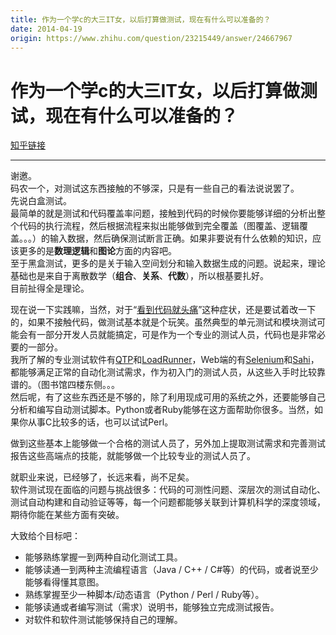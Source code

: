 ```yaml
---
title: 作为一个学c的大三IT女，以后打算做测试，现在有什么可以准备的？
date: 2014-04-19
origin: https://www.zhihu.com/question/23215449/answer/24667967
---
```

# 作为一个学c的大三IT女，以后打算做测试，现在有什么可以准备的？

[知乎链接](https://www.zhihu.com/question/23215449/answer/24667967)

---------

<span class="RichText ztext CopyrightRichText-richText" itemprop="text"><p>谢邀。<br>码农一个，对测试这东西接触的不够深，只是有一些自己的看法说说罢了。<br>先说白盒测试。<br>最简单的就是测试和代码覆盖率问题，接触到代码的时候你要能够详细的分析出整个代码的执行流程，然后根据流程来拟出能够做到完全覆盖（图覆盖、逻辑覆盖。。。）的输入数据，然后确保测试断言正确。如果非要说有什么依赖的知识，应该更多的是<strong>数理逻辑</strong>和<strong>图论</strong>方面的内容吧。<br>至于黑盒测试，更多的是关于输入空间划分和输入数据生成的问题。说起来，理论基础也是来自于离散数学（<strong>组合</strong>、<strong>关系</strong>、<strong>代数</strong>），所以根基要扎好。<br>目前扯得全是理论。</p><p>现在说一下实践嘛，当然，对于“<u>看到代码就头痛</u>”这种症状，还是要试着改一下的，如果不接触代码，做测试基本就是个玩笑。虽然典型的单元测试和模块测试可能会有一部分开发人员就能搞定，可是作为一个专业的测试人员，代码也是非常必要的一部分。<br> 我所了解的专业测试软件有<a href="https://link.zhihu.com/?target=http%3A//en.wikipedia.org/wiki/HP_QuickTest_Professional" class=" wrap external" target="_blank" rel="nofollow noreferrer">QTP</a>和<a href="https://link.zhihu.com/?target=http%3A//en.wikipedia.org/wiki/HP_LoadRunner" class=" wrap external" target="_blank" rel="nofollow noreferrer">LoadRunner</a>，Web端的有<a href="https://link.zhihu.com/?target=http%3A//seleniumhq.org/" class=" wrap external" target="_blank" rel="nofollow noreferrer">Selenium</a>和<a href="https://link.zhihu.com/?target=http%3A//sahi.co.in/" class=" wrap external" target="_blank" rel="nofollow noreferrer">Sahi</a>，都能够满足正常的自动化测试需求，作为初入门的测试人员，从这些入手时比较靠谱的。（图书馆四楼东侧。。。<br>然后呢，有了这些东西还是不够的，除了利用现成可用的系统之外，还要能够自己分析和编写自动测试脚本。Python或者Ruby能够在这方面帮助你很多。当然，如果你从事C比较多的话，也可以试试Perl。</p><p>做到这些基本上能够做一个合格的测试人员了，另外加上提取测试需求和完善测试报告这些高端点的技能，就能够做一个比较专业的测试人员了。</p><p>就职业来说，已经够了，长远来看，尚不足矣。<br>软件测试现在面临的问题与挑战很多：代码的可测性问题、深层次的测试自动化、测试自动构建和自动验证等等，每一个问题都能够关联到计算机科学的深度领域，期待你能在某些方面有突破。</p>大致给个目标吧：<br><ul><li>能够熟练掌握一到两种自动化测试工具。</li><li>能够读通一到两种主流编程语言（Java / C++ / C#等）的代码，或者说至少能够看得懂其意图。</li><li>熟练掌握至少一种脚本/动态语言（Python / Perl / Ruby等）。</li><li>能够读通或者编写测试（需求）说明书，能够独立完成测试报告。</li><li>对软件和软件测试能够保持自己的理解。</li></ul></span>